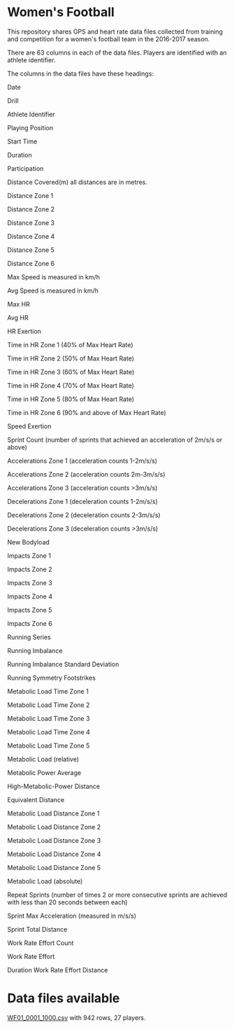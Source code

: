 Women's Football
================
This repository shares GPS and heart rate data files collected from training and competition for a women's football team in the 2016-2017 season.

There are 63 columns in each of the data files. Players are identified with an athlete identifier.

The columns in the data files have these headings:

Date	

Drill	

Athlete Identifier

Playing Position	

Start Time	

Duration	

Participation	

Distance Covered(m)	all distances are in metres.

Distance Zone 1	

Distance Zone 2	

Distance Zone 3	

Distance Zone 4	

Distance Zone 5	

Distance Zone 6	

Max Speed	is measured in km/h

Avg Speed	is measured in km/h

Max HR	

Avg HR	

HR Exertion

Time in HR Zone 1	(40% of Max Heart Rate)

Time in HR Zone 2	(50% of Max Heart Rate)

Time in HR Zone 3	(60% of Max Heart Rate)

Time in HR Zone 4	(70% of Max Heart Rate)

Time in HR Zone 5	(80% of Max Heart Rate)

Time in HR Zone 6	(90% and above of Max Heart Rate)

Speed Exertion	

Sprint Count	(number of sprints that achieved an acceleration of 2m/s/s or above)

Accelerations Zone 1	(acceleration counts 1-2m/s/s)

Accelerations Zone 2	(acceleration counts 2m-3m/s/s)

Accelerations Zone 3	(acceleration counts >3m/s/s)

Decelerations Zone 1	(deceleration counts 1-2m/s/s)

Decelerations Zone 2	(deceleration counts 2-3m/s/s)

Decelerations Zone 3	(deceleration counts >3m/s/s)

New Bodyload	

Impacts Zone 1	

Impacts Zone 2

Impacts Zone 3	

Impacts Zone 4	

Impacts Zone 5	

Impacts Zone 6	

Running Series	

Running Imbalance	

Running Imbalance Standard Deviation	

Running Symmetry Footstrikes	

Metabolic Load Time Zone 1	

Metabolic Load Time Zone 2	

Metabolic Load Time Zone 3	

Metabolic Load Time Zone 4	

Metabolic Load Time Zone 5	

Metabolic Load (relative)	

Metabolic Power Average	

High-Metabolic-Power Distance

Equivalent Distance	

Metabolic Load Distance Zone 1	

Metabolic Load Distance Zone 2	

Metabolic Load Distance Zone 3	

Metabolic Load Distance Zone 4	

Metabolic Load Distance Zone 5	

Metabolic Load (absolute)	

Repeat Sprints	(number of times 2 or more consecutive sprints are achieved with less than 20 seconds between each)

Sprint Max Acceleration	(measured in m/s/s)

Sprint Total Distance	

Work Rate Effort Count	

Work Rate Effort 

Duration Work Rate Effort Distance


Data files available
====================
[WF01_0001_1000.csv](https://github.com/2622NSW/womensfootball/blob/master/WF01_0001_1000.csv) with 942 rows, 27 players.
